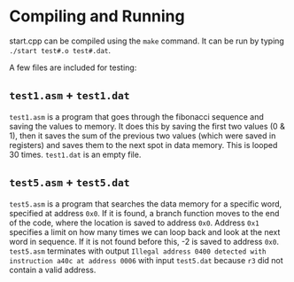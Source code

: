 Compiling and Running
====================
start.cpp can be compiled using the `make` command.
It can be run by typing `./start test#.o test#.dat`.

A few files are included for testing:

`test1.asm` + `test1.dat`
---------
`test1.asm` is a program that goes through the fibonacci sequence and saving the values to memory.
It does this by saving the first two values (0 & 1), then it saves the sum of the previous two values (which were saved in registers) and saves them to the next spot in data memory. 
This is looped 30 times.
`test1.dat` is an empty file.

`test5.asm` + `test5.dat`
---------
`test5.asm` is a program that searches the data memory for a specific word, specified at address `0x0`. 
If it is found, a branch function moves to the end of the code, where the location is saved to address `0x0`.
Address `0x1` specifies a limit on how many times we can loop back and look at the next word in sequence.
If it is not found before this, -2 is saved to address `0x0`.
`test5.asm` terminates with output `Illegal address 0400 detected with instruction a40c at address 0006` with input `test5.dat` because `r3` did not contain a valid address.
